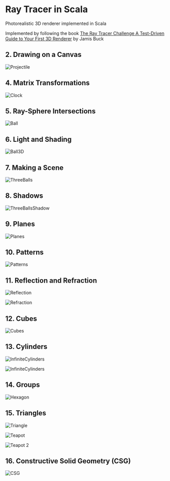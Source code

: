 # Ray Tracer in Scala
Photorealistic 3D renderer implemented in Scala

Implemented by following the book [The Ray Tracer Challenge
 A Test-Driven Guide to Your First 3D Renderer](https://pragprog.com/book/jbtracer/the-ray-tracer-challenge) by Jamis Buck


## 2. Drawing on a Canvas
![Projectile](samples/projectile.png)

## 4. Matrix Transformations
![Clock](samples/clock.png)

## 5. Ray-Sphere Intersections
![Ball](samples/ball.png)

## 6. Light and Shading
![Ball3D](samples/ball3d.png)

## 7. Making a Scene
![ThreeBalls](samples/threeballs.png)

## 8. Shadows
![ThreeBallsShadow](samples/threeballsshadow.png)

## 9. Planes
![Planes](samples/plane.png)

## 10. Patterns
![Patterns](samples/patterns4.png)

## 11. Reflection and Refraction
![Reflection](samples/reflection.png)

![Refraction](samples/refraction6.png)

## 12. Cubes
![Cubes](samples/cubes1.png)

## 13. Cylinders
![InfiniteCylinders](samples/cylinder1.png)

![InfiniteCylinders](samples/cone1.png)

## 14. Groups
![Hexagon](samples/hexagon1.png)

## 15. Triangles
![Triangle](samples/triangle1.png)

![Teapot](samples/teapot1.png)

![Teapot 2](samples/teapot2.png)

## 16. Constructive Solid Geometry (CSG)

![CSG](samples/csg1.png)